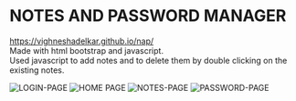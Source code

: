 # NOTES AND PASSWORD MANAGER
https://vighneshadelkar.github.io/nap/
<BR>
Made with html bootstrap and javascript. 
<BR>
Used javascript to add notes and to delete them by double clicking on the existing notes. 
<BR>

![LOGIN-PAGE](https://user-images.githubusercontent.com/74565079/206998388-42f9715f-7bde-4a4b-80ce-7a7404c7b659.jpg)
![HOME PAGE](https://user-images.githubusercontent.com/74565079/206998404-cf4d9a38-ba34-46a0-9b5e-990f03c29b44.jpg)
![NOTES-PAGE](https://user-images.githubusercontent.com/74565079/206998423-9fd42eae-0af5-444b-8695-ea1d9e148ecb.jpg)
![PASSWORD-PAGE](https://user-images.githubusercontent.com/74565079/206998438-eda3bb42-997c-45f0-843d-dcf362418931.jpg)
